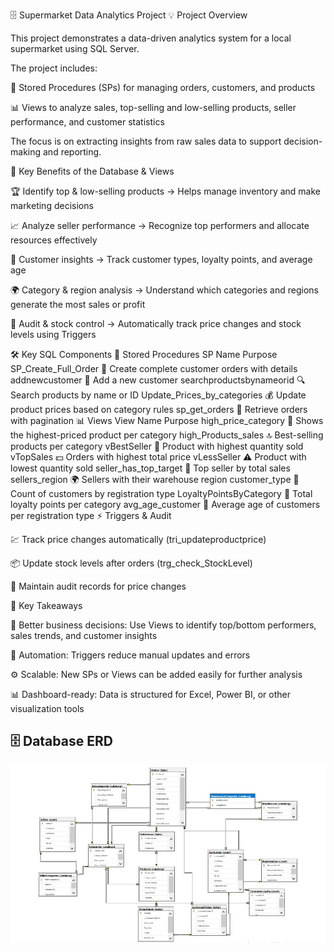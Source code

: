 🗄️ Supermarket Data Analytics Project
💡 Project Overview

This project demonstrates a data-driven analytics system for a local supermarket using SQL Server.

The project includes:

📝 Stored Procedures (SPs) for managing orders, customers, and products

📊 Views to analyze sales, top-selling and low-selling products, seller performance, and customer statistics

The focus is on extracting insights from raw sales data to support decision-making and reporting.

🎯 Key Benefits of the Database & Views

🏆 Identify top & low-selling products → Helps manage inventory and make marketing decisions

📈 Analyze seller performance → Recognize top performers and allocate resources effectively

👥 Customer insights → Track customer types, loyalty points, and average age

🌍 Category & region analysis → Understand which categories and regions generate the most sales or profit

🔄 Audit & stock control → Automatically track price changes and stock levels using Triggers

🛠️ Key SQL Components
📝 Stored Procedures
SP Name	Purpose
SP_Create_Full_Order	🛒 Create complete customer orders with details
addnewcustomer	👤 Add a new customer
searchproductsbynameorid	🔍 Search products by name or ID
Update_Prices_by_categories	💰 Update product prices based on category rules
sp_get_orders	📄 Retrieve orders with pagination
📊 Views
View Name	Purpose
high_price_category	💎 Shows the highest-priced product per category
high_Products_sales	🔝 Best-selling products per category
vBestSeller	🏅 Product with highest quantity sold
vTopSales	💵 Orders with highest total price
vLessSeller	⚠️ Product with lowest quantity sold
seller_has_top_target	🥇 Top seller by total sales
sellers_region	🌍 Sellers with their warehouse region
customer_type	👥 Count of customers by registration type
LoyaltyPointsByCategory	🎁 Total loyalty points per category
avg_age_customer	📆 Average age of customers per registration type
⚡ Triggers & Audit

💹 Track price changes automatically (tri_updateproductprice)

📦 Update stock levels after orders (trg_check_StockLevel)

📝 Maintain audit records for price changes

🚀 Key Takeaways

🧠 Better business decisions: Use Views to identify top/bottom performers, sales trends, and customer insights

🔄 Automation: Triggers reduce manual updates and errors

⚙️ Scalable: New SPs or Views can be added easily for further analysis

📊 Dashboard-ready: Data is structured for Excel, Power BI, or other visualization tools

## 🗄️ Database ERD
![Database ERD](DB%20ERD.jpg)

